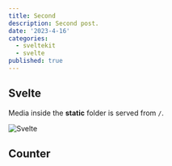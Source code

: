 ```yaml
---
title: Second
description: Second post.
date: '2023-4-16'
categories:
  - sveltekit
  - svelte
published: true
---
```


<script>
  import Counter from './counter.svelte'
</script>

## Svelte

Media inside the **static** folder is served from `/`.

![Svelte](favicon.png)

## Counter

<Counter />